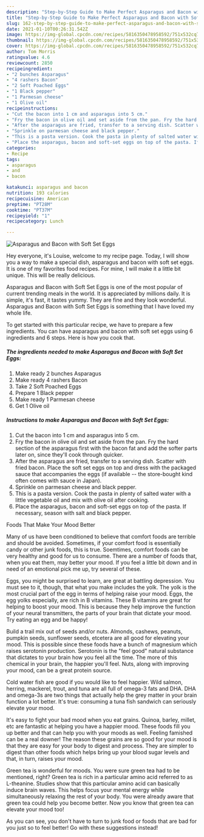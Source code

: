 ```yaml
---
description: "Step-by-Step Guide to Make Perfect Asparagus and Bacon with Soft Set Eggs"
title: "Step-by-Step Guide to Make Perfect Asparagus and Bacon with Soft Set Eggs"
slug: 162-step-by-step-guide-to-make-perfect-asparagus-and-bacon-with-soft-set-eggs
date: 2021-01-10T00:26:31.542Z
image: https://img-global.cpcdn.com/recipes/5816350478958592/751x532cq70/asparagus-and-bacon-with-soft-set-eggs-recipe-main-photo.jpg
thumbnail: https://img-global.cpcdn.com/recipes/5816350478958592/751x532cq70/asparagus-and-bacon-with-soft-set-eggs-recipe-main-photo.jpg
cover: https://img-global.cpcdn.com/recipes/5816350478958592/751x532cq70/asparagus-and-bacon-with-soft-set-eggs-recipe-main-photo.jpg
author: Tom Morris
ratingvalue: 4.6
reviewcount: 2850
recipeingredient:
- "2 bunches Asparagus"
- "4 rashers Bacon"
- "2 Soft Poached Eggs"
- "1 Black pepper"
- "1 Parmesan cheese"
- "1 Olive oil"
recipeinstructions:
- "Cut the bacon into 1 cm and asparagus into 5 cm."
- "Fry the bacon in olive oil and set aside from the pan. Fry the hard section of the asparagus first with the bacon fat and add the softer parts later on, since they&#39;ll cook through quicker."
- "After the asparagus are fried, transfer to a serving dish. Scatter with fried bacon. Place the soft set eggs on top and dress with the packaged sauce that accompanies the eggs (if available -- the store-bought kind often comes with sauce in Japan)."
- "Sprinkle on parmesan cheese and black pepper."
- "This is a pasta version. Cook the pasta in plenty of salted water with a little vegetable oil and mix with olive oil after cooking."
- "Place the asparagus, bacon and soft-set eggs on top of the pasta. If necessary, season with salt and black pepper."
categories:
- Recipe
tags:
- asparagus
- and
- bacon

katakunci: asparagus and bacon 
nutrition: 193 calories
recipecuisine: American
preptime: "PT28M"
cooktime: "PT37M"
recipeyield: "1"
recipecategory: Lunch

---
```



![Asparagus and Bacon with Soft Set Eggs](https://img-global.cpcdn.com/recipes/5816350478958592/751x532cq70/asparagus-and-bacon-with-soft-set-eggs-recipe-main-photo.jpg)

Hey everyone, it's Louise, welcome to my recipe page. Today, I will show you a way to make a special dish, asparagus and bacon with soft set eggs. It is one of my favorites food recipes. For mine, I will make it a little bit unique. This will be really delicious.

Asparagus and Bacon with Soft Set Eggs is one of the most popular of current trending meals in the world. It is appreciated by millions daily. It is simple, it's fast, it tastes yummy. They are fine and they look wonderful. Asparagus and Bacon with Soft Set Eggs is something that I have loved my whole life.




To get started with this particular recipe, we have to prepare a few ingredients. You can have asparagus and bacon with soft set eggs using 6 ingredients and 6 steps. Here is how you cook that.

<!--inarticleads1-->

##### The ingredients needed to make Asparagus and Bacon with Soft Set Eggs:

1. Make ready 2 bunches Asparagus
1. Make ready 4 rashers Bacon
1. Take 2 Soft Poached Eggs
1. Prepare 1 Black pepper
1. Make ready 1 Parmesan cheese
1. Get 1 Olive oil




<!--inarticleads2-->

##### Instructions to make Asparagus and Bacon with Soft Set Eggs:

1. Cut the bacon into 1 cm and asparagus into 5 cm.
1. Fry the bacon in olive oil and set aside from the pan. Fry the hard section of the asparagus first with the bacon fat and add the softer parts later on, since they&#39;ll cook through quicker.
1. After the asparagus are fried, transfer to a serving dish. Scatter with fried bacon. Place the soft set eggs on top and dress with the packaged sauce that accompanies the eggs (if available -- the store-bought kind often comes with sauce in Japan).
1. Sprinkle on parmesan cheese and black pepper.
1. This is a pasta version. Cook the pasta in plenty of salted water with a little vegetable oil and mix with olive oil after cooking.
1. Place the asparagus, bacon and soft-set eggs on top of the pasta. If necessary, season with salt and black pepper.




Foods That Make Your Mood Better


Many of us have been conditioned to believe that comfort foods are terrible and should be avoided. Sometimes, if your comfort food is essentially candy or other junk foods, this is true. Soemtimes, comfort foods can be very healthy and good for us to consume. There are a number of foods that, when you eat them, may better your mood. If you feel a little bit down and in need of an emotional pick me up, try several of these.

Eggs, you might be surprised to learn, are great at battling depression. You must see to it, though, that what you make includes the yolk. The yolk is the most crucial part of the egg in terms of helping raise your mood. Eggs, the egg yolks especially, are rich in B vitamins. These B vitamins are great for helping to boost your mood. This is because they help improve the function of your neural transmitters, the parts of your brain that dictate your mood. Try eating an egg and be happy!

Build a trail mix out of seeds and/or nuts. Almonds, cashews, peanuts, pumpkin seeds, sunflower seeds, etcetera are all good for elevating your mood. This is possible since these foods have a bunch of magnesium which raises serotonin production. Serotonin is the "feel good" natural substance that dictates to your brain how you feel all the time. The more of this chemical in your brain, the happier you'll feel. Nuts, along with improving your mood, can be a great protein source.

Cold water fish are good if you would like to feel happier. Wild salmon, herring, mackerel, trout, and tuna are all full of omega-3 fats and DHA. DHA and omega-3s are two things that actually help the grey matter in your brain function a lot better. It's true: consuming a tuna fish sandwich can seriously elevate your mood. 

It's easy to fight your bad mood when you eat grains. Quinoa, barley, millet, etc are fantastic at helping you have a happier mood. These foods fill you up better and that can help you with your moods as well. Feeling famished can be a real downer! The reason these grains are so good for your mood is that they are easy for your body to digest and process. They are simpler to digest than other foods which helps bring up your blood sugar levels and that, in turn, raises your mood.

Green tea is wonderful for moods. You were sure green tea had to be mentioned, right? Green tea is rich in a particular amino acid referred to as L-theanine. Studies show that this particular amino acid can basically induce brain waves. This helps focus your mental energy while simultaneously relaxing the rest of your body. You were already aware that green tea could help you become better. Now you know that green tea can elevate your mood too!

As you can see, you don't have to turn to junk food or foods that are bad for you just so to feel better! Go  with  these suggestions  instead!

